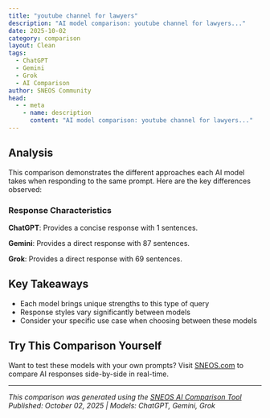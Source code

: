 ```yaml
---
title: "youtube channel for lawyers"
description: "AI model comparison: youtube channel for lawyers..."
date: 2025-10-02
category: comparison
layout: Clean
tags:
  - ChatGPT
  - Gemini
  - Grok
  - AI Comparison
author: SNEOS Community
head:
  - - meta
    - name: description
      content: "AI model comparison: youtube channel for lawyers..."
---
```


<ChatComparison
  title="youtube channel for lawyers"
  prompt="youtube channel for lawyers"
  :responses='{"ChatGPT": "Creating a YouTube channel for lawyers can be an excellent way to share knowledge, connect with clients, and establish authority in a specific legal niche. Here are some ideas for the types of content you might consider producing:\n\n### Content Ideas\n\n1. **Legal Tips and Advice**: Share short videos offering general legal advice or tips on common legal issues (e.g., \"5 Tips for First-Time Homebuyers\" or \"What to Do if You’re in a Car Accident\").\n\n2. **Explainers of Legal Concepts**: Break down complex legal terms or concepts into simple, easy-to-understand language (e.g., \"What is a Power of Attorney?\").\n\n3. **Q&A Sessions**: Host regular sessions where you answer frequently asked questions from viewers or followers.\n\n4. **Client Testimonials and Case Studies**: Share anonymized stories about cases you’ve worked on, highlighting successful outcomes.\n\n5. **Legal News and Updates**: Discuss recent legal news, changes in the law, or upcoming legislation that could affect your audience.\n\n6. **Career Advice for Law Students**: Offer advice for aspiring lawyers, including tips on law school, internships, and job searches.\n\n7. **Interviews with Other Professionals**: Collaborate with other law professionals, such as judges, paralegals, or legal scholars, to provide diverse perspectives.\n\n8. **Day in the Life of a Lawyer**: Share your daily routine, outlining how you spend your day, manage your time, and handle clients.\n\n9. **Live Case Analysis**: Analyze actual cases (with permission), discussing strategies or legal principles at play.\n\n10. **Webinars and Workshops**: Host longer form webinars or workshops on specific legal topics that allow for deeper dives.\n\n### Engagement Strategies\n\n- **Encourage Comments**: Ask viewers to leave comments or questions, and respond to them to build community.\n- **Use Polls and Surveys**: Use YouTube&#x27;s community tab to get feedback on what topics viewers want to see next.\n- **Regular Posting Schedule**: Stick to a consistent schedule to build an audience.\n\n### Technical Tips\n\n- **High-Quality Production**: Invest in good audio and video equipment.\n- **Branding**: Create a professional look with a logo and consistent theme for your videos.\n- **SEO Optimization**: Use relevant keywords in your video titles, descriptions, and tags to help people find your content.\n\n### Examples of Successful Legal YouTube Channels\n\n1. **Lawyer You Know**: Offers practical legal advice in a relatable style.\n2. **LegalEagle**: Focuses on legal analysis, particularly in pop culture, drawing in a younger audience.\n3. **The Lawsimplified**: Provides simplified breakdowns of legal concepts and terms.\n\nStarting a YouTube channel takes time and effort, but with consistent and engaging content, you can build a following that can enhance your legal practice and help inform the public.", "Gemini": "Okay, here are some YouTube channel ideas for lawyers, categorized to help you narrow down your focus:\n\n**I. Educational \u0026 Informational Channels (Focus: Providing Value and Expertise)**\n\n* **\u0022Law Explained\u0022 (Broad Appeal):**\n * **Target Audience:** General public, potential clients, students.\n * **Content:**\n * Explain complex legal concepts in simple, understandable terms (e.g., \u0022What is Negligence?\u0022, \u0022Understanding Contracts\u0022).\n * Break down current legal news and cases.\n * Debunk legal myths and misconceptions.\n * Offer tips on dealing with common legal issues (e.g., \u0022What to do after a car accident?\u0022, \u0022How to handle a landlord dispute\u0022).\n * \u0022Ask a Lawyer\u0022 Q\u0026A sessions (live or pre-recorded).\n * **Example Titles:** \u0022The TRUTH About the Lemon Law,\u0022 \u0022Copyright Explained in 5 Minutes,\u0022 \u00225 Things You Should NEVER Say to the Police.\u0022\n\n* **\u0022The [Specific Area] Law Guide\u0022:**\n * **Target Audience:** Individuals and businesses specifically needing legal help in a particular area.\n * **Content:**\n * In-depth guides and tutorials on specific legal topics (e.g., business law, immigration law, family law, criminal defense, real estate law, intellectual property).\n * Case studies illustrating common issues and outcomes.\n * Interviews with experts in the field.\n * News and updates relevant to the specific area of law.\n * **Example Titles:** \u0022Starting a Business: Legal Steps You Need to Take,\u0022 \u0022Navigating the Divorce Process in [State],\u0022 \u0022Understanding Your Rights as a Tenant.\u0022\n\n* **\u0022[Niche] Law Insights\u0022:**\n * **Target Audience:** A very specific audience with specialized legal needs.\n * **Content:**\n * Addresses very specific legal problems and scenarios.\n * Provides advanced legal analysis and insights.\n * Caters to a specialized industry or demographic.\n * **Example Titles:** \u0022AI and Legal Ethics: A Lawyer\u0027s Guide,\u0022 \u0022Cryptocurrency and Tax Law: What You Need to Know,\u0022 \u0022Legal Considerations for Drone Operations.\u0022\n\n* **\u0022Legal Career Advice\u0022:**\n * **Target Audience:** Law students, recent graduates, and young lawyers.\n * **Content:**\n * Tips on law school applications, studying for the bar exam, and finding internships.\n * Career advice on different legal paths (e.g., corporate law, public interest law, solo practice).\n * Interviewing skills and resume/cover letter tips.\n * Insights into the day-to-day life of a lawyer.\n * Advice on networking and building a professional reputation.\n * **Example Titles:** \u0022Ace Your Law School Application,\u0022 \u0022The Ultimate Bar Exam Study Guide,\u0022 \u0022Choosing the Right Legal Specialization for You.\u0022\n\n**II. Behind-the-Scenes/Personal Brand Channels (Focus: Building Trust and Connection)**\n\n* **\u0022A Day in the Life of a [Type of] Lawyer\u0022:**\n * **Target Audience:** Potential clients, law students, people curious about the legal profession.\n * **Content:**\n * Vlogs showing a typical day at the office, in court, or meeting with clients.\n * Personal stories and anecdotes related to legal work.\n * Sharing personal values and beliefs that influence their legal practice.\n * Behind-the-scenes looks at cases (while maintaining confidentiality).\n * **Example Titles:** \u0022My Craziest Day in Court,\u0022 \u0022What It\u0027s REALLY Like Being a Public Defender,\u0022 \u0022Balancing Work and Life as a Lawyer.\u0022\n\n* **\u0022[Lawyer\u0027s Name] on the Law\u0022:**\n * **Target Audience:** General public, potential clients.\n * **Content:**\n * A mix of legal education and personal commentary.\n * Discussing current events from a legal perspective.\n * Sharing their opinions on legal issues.\n * Building a personal brand as a thought leader in their field.\n * **Example Titles:** \u0022[Lawyer\u0027s Name] Reacts to Viral Legal Cases,\u0022 \u0022[Lawyer\u0027s Name]\u0027s Thoughts on the Latest Supreme Court Decision,\u0022 \u0022The Importance of [Legal Principle] in Everyday Life.\u0022\n\n**III. Marketing/Lead Generation Channels (Focus: Attracting New Clients)**\n\n* **\u0022Ask [Your Firm Name]\u0022:**\n * **Target Audience:** Potential clients in their geographic area or specific area of practice.\n * **Content:**\n * Addressing common questions and concerns of potential clients.\n * Showcasing the firm\u0027s expertise and successes.\n * Providing testimonials from satisfied clients.\n * Offering free consultations or resources.\n * Creating videos that target specific legal problems their firm solves.\n * **Example Titles:** \u0022Top 5 Mistakes People Make After a Car Accident (and How to Avoid Them),\u0022 \u0022Do I Need a Lawyer for My DUI Charge?\u0022, \u0022[Firm Name]\u0027s Approach to [Legal Issue].\u0022\n\n**Key Considerations for ALL Channels:**\n\n* **Target Audience:** Who are you trying to reach?\n* **Content Strategy:** What kind of videos will you create regularly?\n* **Consistency:** How often will you upload? (Consistency is key to growth.)\n* **Production Quality:** Good audio and video are essential.\n* **SEO (Search Engine Optimization):** Use relevant keywords in your titles, descriptions, and tags to help people find your videos.\n* **Call to Action:** What do you want viewers to do after watching your video? (e.g., subscribe, visit your website, schedule a consultation).\n* **Ethics:** Always adhere to ethical rules regarding advertising and client confidentiality. Make it VERY clear that the information you are providing is for educational purposes and not legal advice. Include a disclaimer in every video description.\n* **Compliance with Bar Rules:** Check your local and state bar rules regarding advertising and online communication. You might need to get your website and YouTube channel reviewed.\n* **Engagement:** Respond to comments and questions to build a community.\n* **Analytics:** Track your video performance to see what\u0027s working and what\u0027s not.\n\n**Examples of Existing Channels (for inspiration):**\n\n* **LegalEagle (Devon Stone)**: Very popular channel explaining legal concepts and analyzing legal issues in the news.\n* **Law Insider:** Focuses on contract analysis and legal document drafting.\n* **Steve Lehto:** Specializes in lemon law and consumer protection.\n* **Emily D. Baker:** Discusses legal issues related to influencers and social media.\n* **Criminal Attorney REACTS** - Reactions to police bodycam footage and true crime cases.\n\n**Important Notes:**\n\n* **Disclaimer:** Always include a clear disclaimer in every video that states the information is for educational purposes only and not legal advice. Encourage viewers to consult with an attorney for their specific situation.\n* **Confidentiality:** Be extremely careful not to disclose any confidential information about clients or cases.\n* **Professionalism:** Maintain a professional demeanor and avoid making inflammatory or offensive statements.\n\nBy carefully planning your content and consistently creating valuable videos, you can build a successful YouTube channel that helps you educate the public, build your brand, and attract new clients. Good luck!\n", "Grok": "If you\u0027re looking for YouTube channels tailored for lawyers, legal education, or law-related content, there are several excellent options. These channels can be useful for practicing attorneys, law students, or anyone interested in legal topics. Here are some popular YouTube channels for lawyers and legal professionals:\n\n### 1. LegalEagle\n - **Creator**: Devin Stone (a practicing attorney)\n - **Content**: LegalEagle breaks down legal concepts, analyzes pop culture through a legal lens (e.g., lawsuits in movies and TV shows), and discusses real-world legal cases. It\u0027s great for lawyers and non-lawyers alike.\n - **Why Watch?**: Engaging, humorous, and informative content that simplifies complex legal topics.\n - **Link**: [LegalEagle on YouTube](https://www.youtube.com/c/LegalEagle)\n\n### 2. Law Professor\n - **Creator**: Various law professors and educators\n - **Content**: Focuses on legal education, case law analysis, and tips for law students. Channels like \u0022The Law Simplified\u0022 or specific university channels (e.g., Yale Law School) fall into this category.\n - **Why Watch?**: Ideal for law students or lawyers looking to refresh their knowledge on specific legal doctrines.\n - **Example Link**: [The Law Simplified](https://www.youtube.com/c/TheLawSimplified)\n\n### 3. American Bar Association (ABA)\n - **Content**: The official ABA channel offers videos on professional development, legal trends, ethics, and interviews with legal experts.\n - **Why Watch?**: Perfect for staying updated on industry news and improving professional skills.\n - **Link**: [ABA on YouTube](https://www.youtube.com/user/ABALawyers)\n\n### 4. Lawyer You Know\n - **Creator**: Peter Tragos (a practicing attorney)\n - **Content**: Covers high-profile legal cases, provides legal advice, and discusses issues relevant to lawyers and the general public.\n - **Why Watch?**: Offers a mix of entertainment and practical legal insights, with a focus on current events.\n - **Link**: [Lawyer You Know](https://www.youtube.com/c/LawyerYouKnow)\n\n### 5. Above the Law\n - **Content**: While not exclusively a YouTube channel, Above the Law has video content and often partners with other creators to discuss legal news, law firm culture, and career advice for lawyers.\n - **Why Watch?**: Great for understanding the business and culture of law.\n - **Link**: [Above the Law on YouTube](https://www.youtube.com/user/AbovetheLaw)\n\n### 6. Law \u0026 Crime Network\n - **Content**: Focuses on live trials, legal analysis, and breaking news in the legal world. It\u2019s a go-to for criminal law enthusiasts or lawyers interested in trial proceedings.\n - **Why Watch?**: Offers real-time insight into major legal cases and courtroom drama.\n - **Link**: [Law \u0026 Crime Network](https://www.youtube.com/c/LawCrimeNetwork)\n\n### 7. Barbri Bar Review\n - **Content**: While primarily for law students preparing for the bar exam, Barbri\u2019s channel offers lectures, study tips, and explanations of key legal concepts.\n - **Why Watch?**: Useful for new lawyers or those mentoring bar exam candidates.\n - **Link**: [Barbri on YouTube](https://www.youtube.com/user/BARBRIINC)\n\n### 8. Viva Frei\n - **Creator**: David Freiheit (a former lawyer turned content creator)\n - **Content**: Discusses legal news, free speech issues, and political topics from a legal perspective, often with a critical take on current events.\n - **Why Watch?**: Offers a unique, opinionated perspective on legal and societal issues.\n - **Link**: [Viva Frei](https://www.youtube.com/c/VivaFrei)\n\n### Niche Channels for Specific Legal Fields\nIf you\u2019re looking for content in a specific area of law (e.g., intellectual property, family law, or corporate law), consider searching for channels run by boutique firms or individual attorneys specializing in those areas. Examples include:\n - **Ask a Lawyer** (general legal Q\u0026A)\n - **IP Professor** (for intellectual property law)\n - Channels run by law firms like **Dentons** or **DLA Piper** for corporate law updates.\n\n### Tips for Finding More Channels\n- **Search Keywords**: Use terms like \u0022lawyer advice,\u0022 \u0022legal education,\u0022 \u0022law firm tips,\u0022 or specify your area of interest (e.g., \u0022criminal law analysis\u0022).\n- **Law Firm Channels**: Many large law firms have YouTube channels where they share webinars, client advice, and industry updates.\n- **Local Bar Associations**: Check if your local or state bar association has a channel for region-specific content.\n\nIf you\u2019re a lawyer looking to start your own YouTube channel, consider creating content around legal tips, case studies, or professional development to build your personal brand and connect with clients or peers.\n\nDo you have a specific area of law or type of content in mind? I can help narrow down the recommendations!"}' 
  published-date="02:44"
/>

## Analysis

This comparison demonstrates the different approaches each AI model takes when responding to the same prompt. Here are the key differences observed:

### Response Characteristics

**ChatGPT**: Provides a concise response with 1 sentences. 

**Gemini**: Provides a direct response with 87 sentences. 

**Grok**: Provides a direct response with 69 sentences. 

## Key Takeaways

- Each model brings unique strengths to this type of query
- Response styles vary significantly between models
- Consider your specific use case when choosing between these models

## Try This Comparison Yourself

Want to test these models with your own prompts? Visit [SNEOS.com](https://sneos.com) to compare AI responses side-by-side in real-time.

---

*This comparison was generated using the [SNEOS AI Comparison Tool](https://sneos.com)*
*Published: October 02, 2025 | Models: ChatGPT, Gemini, Grok*
